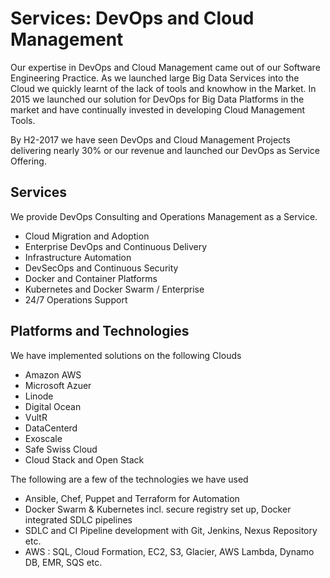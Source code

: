# Services: DevOps and Cloud Management

Our expertise in DevOps and Cloud Management came out of our Software Engineering Practice. As we launched large Big Data Services into the Cloud we quickly learnt of the lack of tools and knowhow in the Market. In 2015 we launched our solution for DevOps for Big Data Platforms in the market and have continually invested in developing Cloud Management Tools.

By H2-2017 we have seen DevOps and Cloud Management Projects delivering nearly 30% or our revenue and launched our DevOps as Service Offering.

## Services

We provide DevOps Consulting and Operations Management as a Service.

* Cloud Migration and Adoption
* Enterprise DevOps and Continuous Delivery
* Infrastructure Automation
* DevSecOps and Continuous Security
* Docker and Container Platforms
* Kubernetes and Docker Swarm / Enterprise
* 24/7 Operations Support

## Platforms and Technologies

We have implemented solutions on the following Clouds

* Amazon AWS
* Microsoft Azuer
* Linode
* Digital Ocean
* VultR
* DataCenterd
* Exoscale
* Safe Swiss Cloud
* Cloud Stack and Open Stack

The following are a few of the technologies we have used

* Ansible, Chef, Puppet and Terraform for Automation
* Docker Swarm & Kubernetes incl. secure registry set up, Docker integrated SDLC pipelines
* SDLC and CI Pipeline development with Git, Jenkins, Nexus Repository etc.
* AWS : SQL, Cloud Formation, EC2, S3, Glacier, AWS Lambda, Dynamo DB, EMR, SQS etc.



